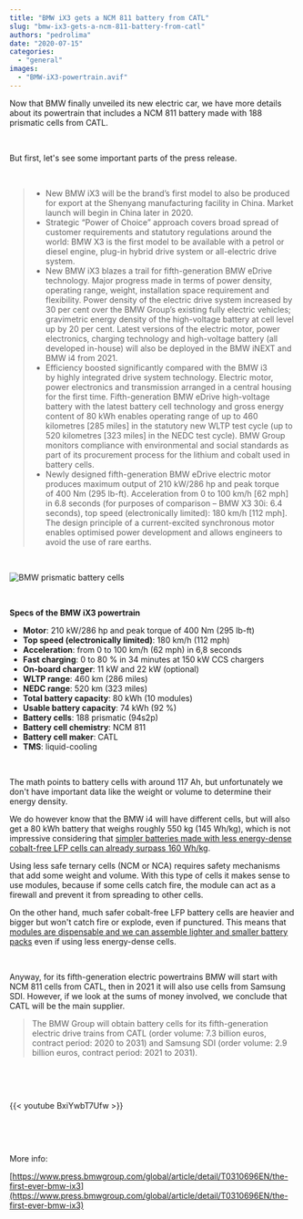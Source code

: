 ```yaml
---
title: "BMW iX3 gets a NCM 811 battery from CATL"
slug: "bmw-ix3-gets-a-ncm-811-battery-from-catl"
authors: "pedrolima"
date: "2020-07-15"
categories: 
  - "general"
images: 
  - "BMW-iX3-powertrain.avif"
---
```


Now that BMW finally unveiled its new electric car, we have more details about its powertrain that includes a NCM 811 battery made with 188 prismatic cells from CATL.

 

But first, let's see some important parts of the press release.

 

> - New BMW iX3 will be the brand’s first model to also be produced for export at the Shenyang manufacturing facility in China. Market launch will begin in China later in 2020.
> - Strategic “Power of Choice” approach covers broad spread of customer requirements and statutory regulations around the world: BMW X3 is the first model to be available with a petrol or diesel engine, plug-in hybrid drive system or all-electric drive system.
> - New BMW iX3 blazes a trail for fifth-generation BMW eDrive technology. Major progress made in terms of power density, operating range, weight, installation space requirement and flexibility. Power density of the electric drive system increased by 30 per cent over the BMW Group’s existing fully electric vehicles; gravimetric energy density of the high-voltage battery at cell level up by 20 per cent. Latest versions of the electric motor, power electronics, charging technology and high-voltage battery (all developed in-house) will also be deployed in the BMW iNEXT and BMW i4 from 2021.
> - Efficiency boosted significantly compared with the BMW i3 by highly integrated drive system technology. Electric motor, power electronics and transmission arranged in a central housing for the first time. Fifth-generation BMW eDrive high-voltage battery with the latest battery cell technology and gross energy content of 80 kWh enables operating range of up to 460 kilometres \[285 miles\] in the statutory new WLTP test cycle (up to 520 kilometres \[323 miles\] in the NEDC test cycle). BMW Group monitors compliance with environmental and social standards as part of its procurement process for the lithium and cobalt used in battery cells.
> - Newly designed fifth-generation BMW eDrive electric motor produces maximum output of 210 kW/286 hp and peak torque of 400 Nm (295 lb-ft). Acceleration from 0 to 100 km/h \[62 mph\] in 6.8 seconds (for purposes of comparison – BMW X3 30i: 6.4 seconds), top speed (electronically limited): 180 km/h \[112 mph\]. The design principle of a current-excited synchronous motor enables optimised power development and allows engineers to avoid the use of rare earths.

 

![BMW prismatic battery cells](images/BMW-prismatic-battery-cells.avif)

 

**Specs of the BMW iX3 powertrain**

- **Motor**: 210 kW/286 hp and peak torque of 400 Nm (295 lb-ft)
- **Top speed (electronically limited)**: 180 km/h (112 mph)
- **Acceleration**: from 0 to 100 km/h (62 mph) in 6,8 seconds
- **Fast charging**: 0 to 80 % in 34 minutes at 150 kW CCS chargers
- **On-board charger**: 11 kW and 22 kW (optional)
- **WLTP range**: 460 km (286 miles)
- **NEDC range**: 520 km (323 miles)
- **Total battery capacity**: 80 kWh (10 modules)
- **Usable battery capacity**: 74 kWh (92 %)
- **Battery cells**: 188 prismatic (94s2p)
- **Battery cell chemistry**: NCM 811
- **Battery cell maker**: CATL
- **TMS**: liquid-cooling

 

The math points to battery cells with around 117 Ah, but unfortunately we don't have important data like the weight or volume to determine their energy density.

We do however know that the BMW i4 will have different cells, but will also get a 80 kWh battery that weighs roughly 550 kg (145 Wh/kg), which is not impressive considering that [simpler batteries made with less energy-dense cobalt-free LFP cells can already surpass 160 Wh/kg](/2020/06/21/most-energy-dense-cobalt-free-batteries/).

Using less safe ternary cells (NCM or NCA) requires safety mechanisms that add some weight and volume. With this type of cells it makes sense to use modules, because if some cells catch fire, the module can act as a firewall and prevent it from spreading to other cells.

On the other hand, much safer cobalt-free LFP battery cells are heavier and bigger but won't catch fire or explode, even if punctured. This means that [modules are dispensable and we can assemble lighter and smaller battery packs](/2020/04/12/simple-solution-for-safer-cheaper-more-energy-dense-batteries/) even if using less energy-dense cells.

 

Anyway, for its fifth-generation electric powertrains BMW will start with NCM 811 cells from CATL, then in 2021 it will also use cells from Samsung SDI. However, if we look at the sums of money involved, we conclude that CATL will be the main supplier.

> The BMW Group will obtain battery cells for its fifth-generation electric drive trains from CATL (order volume: 7.3 billion euros, contract period: 2020 to 2031) and Samsung SDI (order volume: 2.9 billion euros, contract period: 2021 to 2031).

 

 

{{< youtube BxiYwbT7Ufw >}}

 

 

More info:

[https://www.press.bmwgroup.com/global/article/detail/T0310696EN/the-first-ever-bmw-ix3](https://www.press.bmwgroup.com/global/article/detail/T0310696EN/the-first-ever-bmw-ix3)
